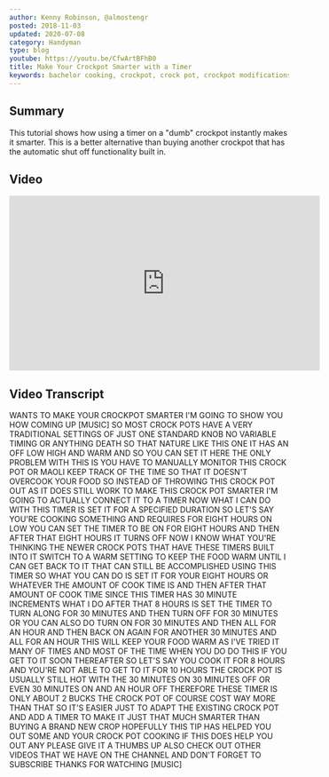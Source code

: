```yaml
---
author: Kenny Robinson, @almostengr
posted: 2018-11-03
updated: 2020-07-08
category: Handyman
type: blog
youtube: https://youtu.be/CfwArtBFhB0
title: Make Your Crockpot Smarter with a Timer
keywords: bachelor cooking, crockpot, crock pot, crockpot modifications, crockpot hacks, crock pot hacks
---
```


## Summary

This tutorial shows how using a timer on a "dumb" crockpot instantly makes it 
smarter. This is a better alternative than buying another crockpot that has 
the automatic shut off functionality built in.

## Video
 
<iframe width="560" height="315" src="https://www.youtube.com/embed/CfwArtBFhB0" class="youtube"
frameborder="0" allow="autoplay; encrypted-media" allowfullscreen=""></iframe>

## Video Transcript 

WANTS TO MAKE YOUR CROCKPOT SMARTER I'M
GOING TO SHOW YOU HOW COMING UP
[MUSIC]
SO MOST CROCK POTS HAVE A VERY
TRADITIONAL SETTINGS OF JUST ONE
STANDARD KNOB NO VARIABLE TIMING OR
ANYTHING DEATH SO THAT NATURE LIKE THIS
ONE IT HAS AN OFF LOW HIGH AND WARM AND
SO YOU CAN SET IT HERE THE ONLY PROBLEM
WITH THIS IS YOU HAVE TO MANUALLY
MONITOR THIS CROCK POT OR MAOLI KEEP
TRACK OF THE TIME SO THAT IT DOESN'T
OVERCOOK YOUR FOOD SO INSTEAD OF
THROWING THIS CROCK POT OUT AS IT DOES
STILL WORK TO MAKE THIS CROCK POT
SMARTER I'M GOING TO ACTUALLY CONNECT IT
TO A TIMER NOW WHAT I CAN DO WITH THIS
TIMER IS SET IT FOR A SPECIFIED DURATION
SO LET'S SAY YOU'RE COOKING SOMETHING
AND REQUIRES FOR EIGHT HOURS ON LOW YOU
CAN SET THE TIMER TO BE ON FOR EIGHT
HOURS AND THEN AFTER THAT EIGHT HOURS IT
TURNS OFF NOW I KNOW WHAT YOU'RE
THINKING THE NEWER CROCK POTS THAT HAVE
THESE TIMERS BUILT INTO IT SWITCH TO A
WARM SETTING TO KEEP THE FOOD WARM UNTIL
I CAN GET BACK TO IT THAT CAN STILL BE
ACCOMPLISHED USING THIS TIMER SO WHAT
YOU CAN DO IS SET IT FOR YOUR EIGHT
HOURS OR WHATEVER THE AMOUNT OF COOK
TIME IS AND THEN AFTER THAT AMOUNT OF
COOK TIME SINCE THIS TIMER HAS 30 MINUTE
INCREMENTS WHAT I DO AFTER THAT 8 HOURS
IS SET THE TIMER TO TURN ALONG FOR 30
MINUTES AND THEN TURN OFF FOR 30 MINUTES
OR YOU CAN ALSO DO TURN ON FOR 30
MINUTES AND THEN ALL FOR AN HOUR AND
THEN BACK ON AGAIN FOR ANOTHER 30
MINUTES AND ALL FOR AN HOUR THIS WILL
KEEP YOUR FOOD WARM AS I'VE TRIED IT
MANY OF TIMES AND MOST OF THE TIME WHEN
YOU DO DO THIS IF YOU GET TO IT SOON
THEREAFTER SO LET'S SAY YOU COOK IT FOR
8 HOURS AND YOU'RE NOT ABLE TO GET TO IT
FOR 10 HOURS THE CROCK POT IS USUALLY
STILL HOT WITH THE 30 MINUTES ON 30
MINUTES OFF OR EVEN 30 MINUTES ON AND AN
HOUR OFF THEREFORE THESE TIMER IS ONLY
ABOUT 2 BUCKS THE CROCK POT OF COURSE
COST WAY MORE THAN THAT SO IT'S EASIER
JUST TO ADAPT THE EXISTING CROCK POT AND
ADD A TIMER TO MAKE IT JUST THAT MUCH
SMARTER THAN BUYING A BRAND NEW CROP
HOPEFULLY THIS TIP HAS HELPED YOU OUT
SOME AND YOUR CROCK POT COOKING IF THIS
DOES HELP YOU OUT ANY PLEASE GIVE IT A
THUMBS UP ALSO CHECK OUT OTHER VIDEOS
THAT WE HAVE ON THE CHANNEL AND DON'T
FORGET TO SUBSCRIBE THANKS FOR WATCHING
[MUSIC]
